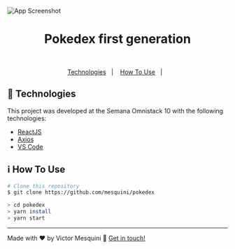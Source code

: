 ![App Screenshot](https://i1.wp.com/www.dimensaotech.com/wp-content/2016/08/pokemon_go_logo.png?resize=1000%2C300)
<h1 align="center">Pokedex first generation</h1>
<br />

<p align="center">
  <a href="#rocket-technologies">Technologies</a>&nbsp;&nbsp;&nbsp;|&nbsp;&nbsp;&nbsp;
  <a href="#information_source-how-to-use">How To Use</a>&nbsp;&nbsp;&nbsp;|&nbsp;&nbsp;&nbsp;
</p>

## :rocket: Technologies

This project was developed at the Semana Omnistack 10 with the following technologies:

-  [ReactJS](https://reactjs.org/)
-  [Axios](https://github.com/axios/axios)
-  [VS Code][vc]

 ## :information_source: How To Use
 
 ```bash
 # Clone this repository
 $ git clone https://github.com/mesquini/pokedex
 
> cd pokedex
> yarn install
> yarn start
 ```
 
 ---

Made with ♥ by Victor Mesquini :wave: [Get in touch!](https://www.linkedin.com/in/mesquini/)

[nodejs]: https://nodejs.org/
[yarn]: https://yarnpkg.com/
[vc]: https://code.visualstudio.com/